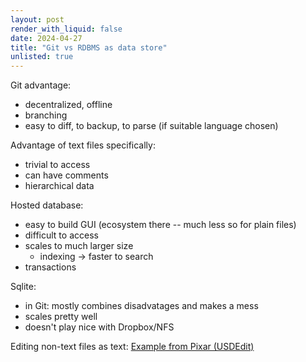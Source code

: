 ```yaml
---
layout: post
render_with_liquid: false
date: 2024-04-27
title: "Git vs RDBMS as data store"
unlisted: true
---
```


Git advantage:

- decentralized, offline
- branching
- easy to diff, to backup, to parse (if suitable language chosen)

Advantage of text files specifically:

- trivial to access
- can have comments
- hierarchical data

Hosted database:

- easy to build GUI (ecosystem there -- much less so for plain files)
- difficult to access
- scales to much larger size
  - indexing -\> faster to search
- transactions

Sqlite:

- in Git: mostly combines disadvatages and makes a mess
- scales pretty well
- doesn't play nice with Dropbox/NFS

Editing non-text files as text: [Example from Pixar
(USDEdit)](https://graphics.pixar.com/usd/release/tut_helloworld.html#viewing-and-editing-usd-file-contents)
